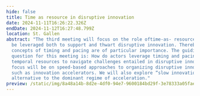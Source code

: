 ```yaml
---
hide: false
title: Time as resource in disruptive innovation
date: 2024-11-11T16:26:22.326Z
endDate: 2024-11-12T16:27:48.799Z
location: St. Gallen
abstract: "The third meeting will focus on the role oftime-as- resource that can
  be leveraged both to support and thwart disruptive innovation. Thereby the
  concepts of timing and pacing are of particular importance. The guiding
  question for this meeting is: How do actors leverage timing and pacing as
  temporal resources to navigate challenges entailed in disruptive innovation? A
  focus will be on speed-based approaches to organizing disruptive innovation,
  such as innovation accelerators. We will also explore “slow innovation” as an
  alternative to the dominant regime of acceleration."
preview: /static/img/8a48a14b-8d2e-4df0-94e7-9600184bd29f-3e78333a05faee52b34ddb72a71ebb20.jpeg
---
```

